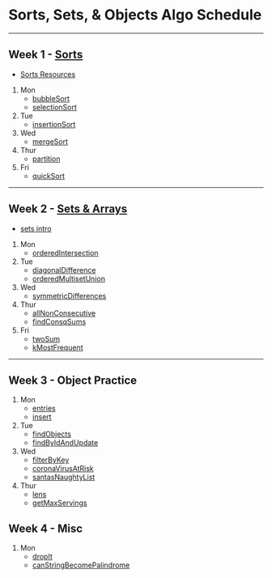 # Sorts, Sets, & Objects Algo Schedule

---

## Week 1 - [Sorts](../../sorts)

- [Sorts Resources](../../sorts/Sorts.md)

1. Mon
   - [bubbleSort](../../sorts/bubbleSort.js)
   - [selectionSort](../../sorts/selectionSort.js)
2. Tue
   - [insertionSort](../../sorts/insertionSort.js)
3. Wed
   - [mergeSort](../../sorts/mergeSort.js)
4. Thur
   - [partition](../../sorts/partition.js)
5. Fri
   - [quickSort](../../sorts/quickSort.js)

---

## Week 2 - [Sets & Arrays](../../arrays)

- [sets intro](../../arrays/sets.md)

1. Mon
   - [orderedIntersection](../../arrays/orderedIntersection.js)
2. Tue
   - [diagonalDifference](../../arrays/diagonalDifference.js)
   - [orderedMultisetUnion](../../arrays/orderedMultisetUnion.js)
3. Wed
   - [symmetricDifferences](../../arrays/symmetricDifferences.js)
4. Thur
   - [allNonConsecutive](../../arrays/allNonConsecutive.js)
   - [findConsqSums](../../arrays/findConsqSums.js)
5. Fri
   - [twoSum](../../arrays/twoSum.js)
   - [kMostFrequent](../../arrays/kMostFrequent.js)

---

## Week 3 - Object Practice

1. Mon
   - [entries](../../recreated_methods/Object/entries.js)
   - [insert](../../objects/insert.js)
2. Tue
   - [findObjects](../../objects/findObjects.js)
   - [findByIdAndUpdate](../../objects/findByIdAndUpdate.js)
3. Wed
   - [filterByKey](../../objects/filterByKey.js)
   - [coronaVirusAtRisk](../../objects/coronaVirusAtRisk.js)
   - [santasNaughtyList](../../objects/santasNaughtyList.js)
4. Thur
   - [lens](../../objects/lens.js)
   - [getMaxServings](../../objects/getMaxServings.js)

## Week 4 - Misc

1. Mon
   - [dropIt](../../callbacks/dropIt.js)
   - [canStringBecomePalindrome](../../strings/canStringBecomePalindrome.js)
